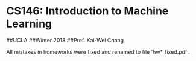 # CS146: Introduction to Machine Learning

##UCLA
##Winter 2018
##Prof. Kai-Wei Chang

All mistakes in homeworks were fixed and renamed to file 'hw*\_fixed.pdf'.
